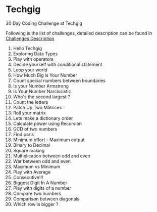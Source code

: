 # Techgig
30 Day Coding Challenge at Techgig

Following is the list of challenges, detailed description can be found in [Challenges Description](https://github.com/saikumarm4/Techgig/blob/master/Challenges%20Description.md)

1. Hello Techgig
2. Exploring Data Types
3. Play with operators
4. Decide yourself with conditional statement
5. Loop your world
6. How Much Big is Your Number
7. Count special numbers between boundaries 
8. Is your Number Armstrong
9. Is Your Number Narcissistic
10. Who's the second largest ?
11. Count the letters 
12. Patch Up Two Matrices
13. Roll your matrix 
14. Lets make a dictionary order 
15. Calculate power using Recursion
16. GCD of two numbers
17. Find paris
18. Minimum effort - Maximum output
19. Binary to Decimal
20. Square making
21. Multiplication between odd and even
22. War between odd and even
23. Maximum vs Minimum
24. Play with Average
25. Consecutive!!!
26. Biggest Digit In A Number
27. Play with digits of a number
28. Compare two numbers
29. Comparison between diagonals
30. Which row is bigger ?
    

